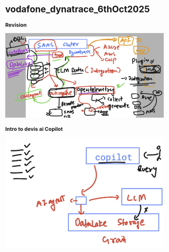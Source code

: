 # vodafone_dynatrace_6thOct2025

### Revision 

<img src="rev1.png">

### Intro to devis ai Copilot 

<img src="ai1.png">